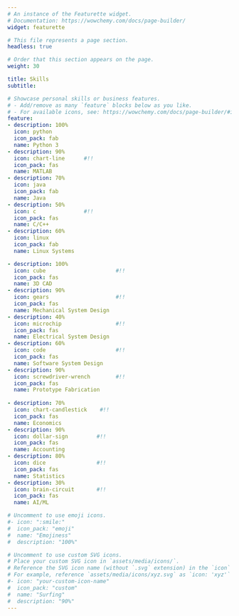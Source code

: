 ```yaml
---
# An instance of the Featurette widget.
# Documentation: https://wowchemy.com/docs/page-builder/
widget: featurette

# This file represents a page section.
headless: true

# Order that this section appears on the page.
weight: 30

title: Skills
subtitle:

# Showcase personal skills or business features.
# - Add/remove as many `feature` blocks below as you like.
# - For available icons, see: https://wowchemy.com/docs/page-builder/#icons
feature:
- description: 100%
  icon: python
  icon_pack: fab
  name: Python 3
- description: 90%
  icon: chart-line      #!!
  icon_pack: fas
  name: MATLAB
- description: 70%
  icon: java
  icon_pack: fab
  name: Java
- description: 50%
  icon: c               #!!
  icon_pack: fas
  name: C/C++
- description: 60%
  icon: linux
  icon_pack: fab
  name: Linux Systems

- description: 100%
  icon: cube                      #!!
  icon_pack: fas
  name: 3D CAD
- description: 90%
  icon: gears                     #!!
  icon_pack: fas
  name: Mechanical System Design
- description: 40%
  icon: microchip                 #!!
  icon_pack: fas
  name: Electrical System Design
- description: 60%
  icon: code                      #!!
  icon_pack: fas
  name: Software System Design
- description: 90%
  icon: screwdriver-wrench        #!!
  icon_pack: fas
  name: Prototype Fabrication
  
- description: 70%
  icon: chart-candlestick    #!!
  icon_pack: fas
  name: Economics
- description: 90%
  icon: dollar-sign         #!!
  icon_pack: fas
  name: Accounting
- description: 80%
  icon: dice                #!!
  icon_pack: fas
  name: Statistics
- description: 30%
  icon: brain-circuit       #!!
  icon_pack: fas
  name: AI/ML

# Uncomment to use emoji icons.
#- icon: ":smile:"
#  icon_pack: "emoji"
#  name: "Emojiness"
#  description: "100%"  

# Uncomment to use custom SVG icons.
# Place your custom SVG icon in `assets/media/icons/`.
# Reference the SVG icon name (without `.svg` extension) in the `icon` field.
# For example, reference `assets/media/icons/xyz.svg` as `icon: 'xyz'`
#- icon: "your-custom-icon-name"
#  icon_pack: "custom"
#  name: "Surfing"
#  description: "90%"
---
```

